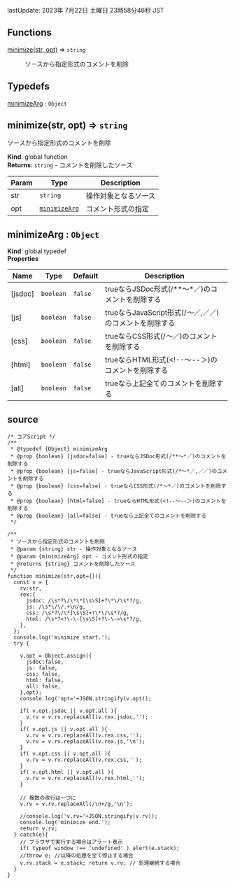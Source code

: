 lastUpdate: 2023年 7月22日 土曜日 23時58分46秒 JST

## Functions

<dl>
<dt><a href="#minimize">minimize(str, opt)</a> ⇒ <code>string</code></dt>
<dd><p>ソースから指定形式のコメントを削除</p>
</dd>
</dl>

## Typedefs

<dl>
<dt><a href="#minimizeArg">minimizeArg</a> : <code>Object</code></dt>
<dd></dd>
</dl>

<a name="minimize"></a>

## minimize(str, opt) ⇒ <code>string</code>
ソースから指定形式のコメントを削除

**Kind**: global function  
**Returns**: <code>string</code> - コメントを削除したソース  

| Param | Type | Description |
| --- | --- | --- |
| str | <code>string</code> | 操作対象となるソース |
| opt | [<code>minimizeArg</code>](#minimizeArg) | コメント形式の指定 |

<a name="minimizeArg"></a>

## minimizeArg : <code>Object</code>
**Kind**: global typedef  
**Properties**

| Name | Type | Default | Description |
| --- | --- | --- | --- |
| [jsdoc] | <code>boolean</code> | <code>false</code> | trueならJSDoc形式(/**〜*／)のコメントを削除する |
| [js] | <code>boolean</code> | <code>false</code> | trueならJavaScript形式(/*〜*／,／／)のコメントを削除する |
| [css] | <code>boolean</code> | <code>false</code> | trueならCSS形式(/*〜*／)のコメントを削除する |
| [html] | <code>boolean</code> | <code>false</code> | trueならHTML形式(<!--〜--＞)のコメントを削除する |
| [all] | <code>boolean</code> | <code>false</code> | trueなら上記全てのコメントを削除する |


## source

```
/* コアScript */
/**
 * @typedef {Object} minimizeArg
 * @prop {boolean} [jsdoc=false] - trueならJSDoc形式(/**〜*／)のコメントを削除する
 * @prop {boolean} [js=false] - trueならJavaScript形式(/*〜*／,／／)のコメントを削除する
 * @prop {boolean} [css=false] - trueならCSS形式(/*〜*／)のコメントを削除する
 * @prop {boolean} [html=false] - trueならHTML形式(<!--〜--＞)のコメントを削除する
 * @prop {boolean} [all=false] - trueなら上記全てのコメントを削除する
 */

/**
 * ソースから指定形式のコメントを削除
 * @param {string} str - 操作対象となるソース
 * @param {minimizeArg} opt - コメント形式の指定
 * @returns {string} コメントを削除したソース
 */
function minimize(str,opt={}){
  const v = {
    rv:str,
    rex:{
      jsdoc: /\s*?\/\*\*[\s\S]+?\*\/\s*?/g,
      js: /\s*\/\/.+\n/g,
      css: /\s*?\/\*[\s\S]+?\*\/\s*?/g,
      html: /\s*?<!\-\-[\s\S]+?\-\->\s*?/g,
    },
  };
  console.log('minimize start.');
  try {

    v.opt = Object.assign({
      jsdoc:false,
      js: false,
      css: false,
      html: false,
      all: false,
    },opt);
    console.log('opt='+JSON.stringify(v.opt));

    if( v.opt.jsdoc || v.opt.all ){
      v.rv = v.rv.replaceAll(v.rex.jsdoc,'');
    }
    if( v.opt.js || v.opt.all ){
      v.rv = v.rv.replaceAll(v.rex.css,'');
      v.rv = v.rv.replaceAll(v.rex.js,'\n');
    }
    if( v.opt.css || v.opt.all ){
      v.rv = v.rv.replaceAll(v.rex.css,'');
    }
    if( v.opt.html || v.opt.all ){
      v.rv = v.rv.replaceAll(v.rex.html,'');
    }

    // 複数の改行は一つに    
    v.rv = v.rv.replaceAll(/\n+/g,'\n');

    //console.log('v.rv='+JSON.stringify(v.rv));
    console.log('minimize end.');
    return v.rv;
  } catch(e){
    // ブラウザで実行する場合はアラート表示
    if( typeof window !== 'undefined' ) alert(e.stack); 
    //throw e; //以降の処理を全て停止する場合
    v.rv.stack = e.stack; return v.rv; // 処理継続する場合
  }
}
```
